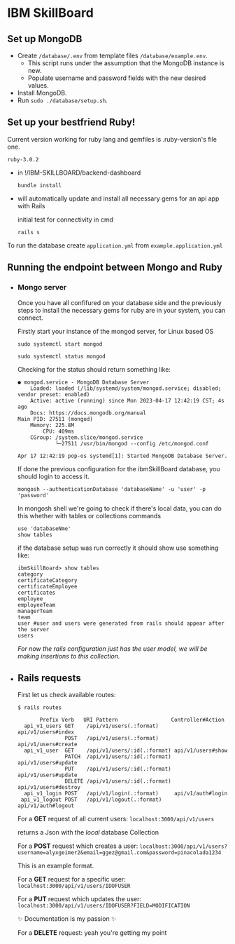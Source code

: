 # IBM SkillBoard

## Set up MongoDB

- Create `/database/.env` from template files `/database/example.env`.
    - This script runs under the assumption that the MongoDB instance is new.
    - Populate username and password fields with the new desired values.
- Install MongoDB.
- Run `sudo ./database/setup.sh`.

## Set up your bestfriend Ruby!
Current version working for ruby lang and gemfiles is .ruby-version's file one.

`ruby-3.0.2`

- in !/IBM-SKILLBOARD/backend-dashboard

    `bundle install` 


- will automatically update and install all necessary gems for an api app with Rails

    initial test for connectivity in cmd

    `rails s`

To run the database create `application.yml` from `example.application.yml`

## Running the endpoint between Mongo and Ruby
- ### Mongo server
    Once you have all confifured on your database side and the previously steps to install the necessary gems for ruby are in your system, you can connect.

    Firstly start your instance of the mongod server, for Linux based OS
    ```Shell
    sudo systemctl start mongod

    sudo systemctl status mongod
    ```
    Checking for the status should return something like:

    ```Shell
    ● mongod.service - MongoDB Database Server
        Loaded: loaded (/lib/systemd/system/mongod.service; disabled; vendor preset: enabled)
        Active: active (running) since Mon 2023-04-17 12:42:19 CST; 4s ago
        Docs: https://docs.mongodb.org/manual
    Main PID: 27511 (mongod)
        Memory: 225.8M
            CPU: 409ms
        CGroup: /system.slice/mongod.service
                └─27511 /usr/bin/mongod --config /etc/mongod.conf

    Apr 17 12:42:19 pop-os systemd[1]: Started MongoDB Database Server.
    ```
    If done the previous configuration for the ibmSkillBoard database, you should login to access it.

    ```Shell
    mongosh --authenticationDatabase 'databaseName' -u 'user' -p 'password'
    ```
    In mongosh shell we're going to check if there's local data, you can do this whether with tables or collections commands

    ```Shell
    use 'databaseNme'
    show tables
    ```
    if the database setup was run correctly it should show use something like:
    ```Shell
    ibmSkillBoard> show tables
    category
    certificateCategory
    certificateEmployee
    certificates
    employee
    employeeTeam
    managerTeam
    team
    user #user and users were generated from rails should appear after the server
    users
    ```
    *For now the rails configuration just has the user model, we will be making insertions to this collection.*
- ## Rails requests
  First let us check available routes:
  ```Shell
  $ rails routes

         Prefix Verb   URI Pattern                 Controller#Action
    api_v1_users GET    /api/v1/users(.:format)     api/v1/users#index
                 POST   /api/v1/users(.:format)     api/v1/users#create
    api_v1_user  GET    /api/v1/users/:id(.:format) api/v1/users#show
                 PATCH  /api/v1/users/:id(.:format) api/v1/users#update
                 PUT    /api/v1/users/:id(.:format) api/v1/users#update
                 DELETE /api/v1/users/:id(.:format) api/v1/users#destroy
    api_v1_login POST   /api/v1/login(.:format)     api/v1/auth#login
   api_v1_logout POST   /api/v1/logout(.:format)    api/v1/auth#logout
  ```
  For a **GET** request of all current users:
  `localhost:3000/api/v1/users`
  
  returns a Json with the *local* database Collection

    For a **POST** request which creates a user: `localhost:3000/api/v1/users?username=alyxgeimer2&email=ggez@gmail.com&password=pinacolada1234`
    
    This is an example format.

    For a **GET** request for a specific user: `localhost:3000/api/v1/users/IDOFUSER`

    For a **PUT** request which updates the user: `localhost:3000/api/v1/users/IDOFUSER?FIELD=MODIFICATION`

    ✨ Documentation is my passion ✨

    For a **DELETE** request: yeah you're getting my point
